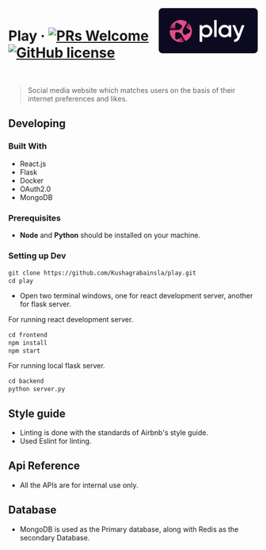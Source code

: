 <img src="https://raw.githubusercontent.com/Kushagrabainsla/play/master/public/playLogo.ico" alt="Play Logo" width="200" align="right">



# Play &middot; [![PRs Welcome](https://img.shields.io/badge/PRs-welcome-brightgreen.svg?style=flat)](http://makeapullrequest.com) [![GitHub license](https://img.shields.io/badge/license-MIT-blue.svg?style=flat)](https://github.com/your/your-project/blob/master/LICENSE)

<Br/>

> Social media website which matches users on the basis of their internet preferences and likes.


## Developing


### Built With

* React.js
* Flask
* Docker
* OAuth2.0
* MongoDB

### Prerequisites
* **Node** and **Python** should be installed on your machine.


### Setting up Dev


```shell
git clone https://github.com/Kushagrabainsla/play.git
cd play
```


* Open two terminal windows, one for react development server, another for flask server.


For running react development server.

```shell
cd frontend
npm install
npm start
```


For running local flask server.

```shell
cd backend
python server.py
```




## Style guide

* Linting is done with the standards of Airbnb's style guide. 
* Used Eslint for linting.

## Api Reference

* All the APIs are for internal use only.


## Database

* MongoDB is used as the Primary database, along with Redis as the secondary Database.
